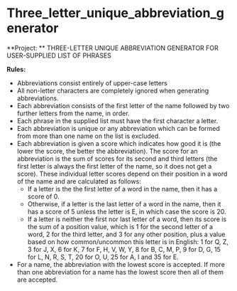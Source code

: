 # Three_letter_unique_abbreviation_generator

**Project: ** THREE-LETTER UNIQUE ABBREVIATION GENERATOR FOR USER-SUPPLIED LIST OF PHRASES

**Rules:**
* Abbreviations consist entirely of upper-case letters
* All non-letter characters are completely ignored when generating abbreviations.
* Each abbreviation consists of the first letter of the name followed by two further letters from the name, in order.
* Each phrase in the supplied list must have the first character a letter.
* Each abbreviation is unique or any abbreviation which can be formed from more than one name on the list is excluded.
* Each abbreviation is given a score which indicates how good it is (the lower the score, the better the abbreviation). The score for an abbreviation is the sum of
scores for its second and third letters (the first letter is always the first letter of
the name, so it does not get a score). These individual letter scores depend on their position in a word of the name and are calculated as follows:
  * If a letter is the the first letter of a word in the name, then it has a score of 0.
  * Otherwise, if a letter is the last letter of a word in the name, then it has a score of 5 unless the letter is E, in which case the score is 20.
  * If a letter is neither the first nor last letter of a word, then its score is the sum of a position value, which is 1 for the second letter of a word, 2 for the third letter, and 3 for any other position, plus a value based on how common/uncommon this letter is in English: 1 for Q, Z, 3 for J, X, 6 for K, 7 for F, H, V, W, Y, 8 for B, C, M, P, 9 for D, G, 15 for L, N, R, S, T, 20 for O, U, 25 for A, I and 35 for E.
* For a name, the abbreviation with the lowest score is accepted. If more than one abbreviation for a name has the lowest score then all of them are accepted.
